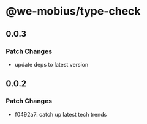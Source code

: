 # @we-mobius/type-check

## 0.0.3

### Patch Changes

- update deps to latest version

## 0.0.2

### Patch Changes

- f0492a7: catch up latest tech trends
